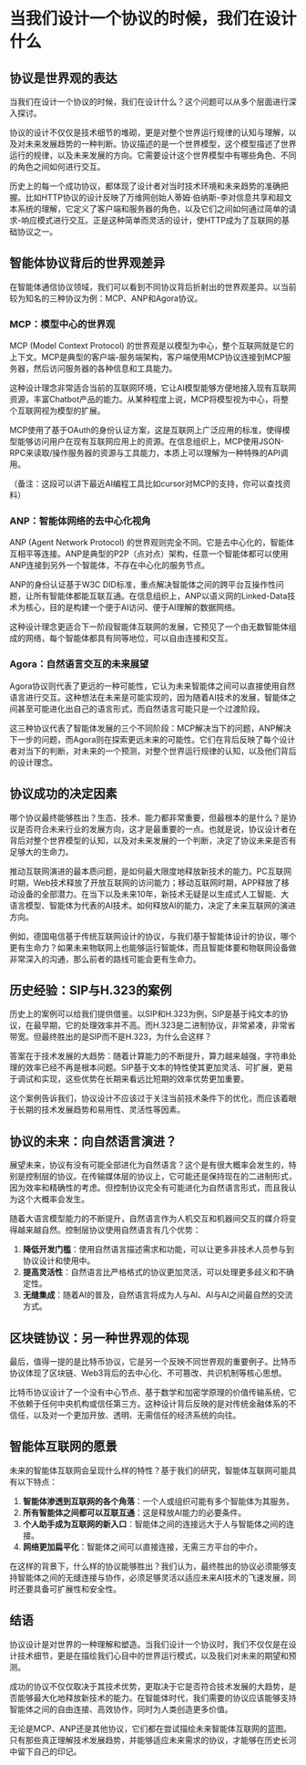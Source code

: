 # 当我们设计一个协议的时候，我们在设计什么

## 协议是世界观的表达

当我们在设计一个协议的时候，我们在设计什么？这个问题可以从多个层面进行深入探讨。

协议的设计不仅仅是技术细节的堆砌，更是对整个世界运行规律的认知与理解，以及对未来发展趋势的一种判断。协议描述的是一个世界模型，这个模型描述了世界运行的规律，以及未来发展的方向。它需要设计这个世界模型中有哪些角色、不同的角色之间如何进行交互。

历史上的每一个成功协议，都体现了设计者对当时技术环境和未来趋势的准确把握。比如HTTP协议的设计反映了万维网创始人蒂姆·伯纳斯-李对信息共享和超文本系统的理解，它定义了客户端和服务器的角色，以及它们之间如何通过简单的请求-响应模式进行交互。正是这种简单而灵活的设计，使HTTP成为了互联网的基础协议之一。

## 智能体协议背后的世界观差异

在智能体通信协议领域，我们可以看到不同协议背后折射出的世界观差异。以当前较为知名的三种协议为例：MCP、ANP和Agora协议。

### MCP：模型中心的世界观

MCP (Model Context Protocol) 的世界观是以模型为中心，整个互联网就是它的上下文。MCP是典型的客户端-服务端架构，客户端使用MCP协议连接到MCP服务器，然后访问服务器的各种信息和工具能力。

这种设计理念非常适合当前的互联网环境，它让AI模型能够方便地接入现有互联网资源，丰富Chatbot产品的能力。从某种程度上说，MCP将模型视为中心，将整个互联网视为模型的扩展。

MCP使用了基于OAuth的身份认证方案，这是互联网上广泛应用的标准，使得模型能够访问用户在现有互联网应用上的资源。在信息组织上，MCP使用JSON-RPC来读取/操作服务器的资源与工具能力，本质上可以理解为一种特殊的API调用。

（备注：这段可以讲下最近AI编程工具比如cursor对MCP的支持，你可以查找资料）

### ANP：智能体网络的去中心化视角

ANP (Agent Network Protocol) 的世界观则完全不同。它是去中心化的，智能体互相平等连接。ANP是典型的P2P（点对点）架构，任意一个智能体都可以使用ANP连接到另外一个智能体，不存在中心化的服务节点。

ANP的身份认证基于W3C DID标准，重点解决智能体之间的跨平台互操作性问题，让所有智能体都能互联互通。在信息组织上，ANP以语义网的Linked-Data技术为核心，目的是构建一个便于AI访问、便于AI理解的数据网络。

这种设计理念更适合下一阶段智能体互联网的发展，它预见了一个由无数智能体组成的网络，每个智能体都具有同等地位，可以自由连接和交互。

### Agora：自然语言交互的未来展望

Agora协议则代表了更远的一种可能性，它认为未来智能体之间可以直接使用自然语言进行交互。这种想法在未来是可能实现的，因为随着AI技术的发展，智能体之间甚至可能进化出自己的语言形式，而自然语言可能只是一个过渡阶段。

这三种协议代表了智能体发展的三个不同阶段：MCP解决当下的问题，ANP解决下一步的问题，而Agora则在探索更远未来的可能性。它们在背后反映了每个设计者对当下的判断，对未来的一个预测，对整个世界运行规律的认知，以及他们背后的设计理念。

## 协议成功的决定因素

哪个协议最终能够胜出？生态、技术、能力都非常重要，但最根本的是什么？是协议是否符合未来行业的发展方向，这才是最重要的一点。也就是说，协议设计者在背后对整个世界模型的认知，以及对未来发展的一个判断，决定了协议未来是否有足够大的生命力。

推动互联网演进的最本质问题，是如何最大限度地释放新技术的能力。PC互联网时期，Web技术释放了开放互联网的访问能力；移动互联网时期，APP释放了移动设备的全部潜力。在当下以及未来10年，新技术无疑是以生成式人工智能、大语言模型、智能体为代表的AI技术。如何释放AI的能力，决定了未来互联网的演进方向。

例如，德国电信基于传统互联网设计的协议，与我们基于智能体设计的协议，哪个更有生命力？如果未来物联网上也能够运行智能体，而且智能体要和物联网设备做非常深入的沟通，那么前者的路线可能会更有生命力。

## 历史经验：SIP与H.323的案例

历史上的案例可以给我们提供借鉴。以SIP和H.323为例，SIP是基于纯文本的协议，在最早期，它的处理效率并不高。而H.323是二进制协议，非常紧凑，非常省带宽。但最终胜出的是SIP而不是H.323，为什么会这样？

答案在于技术发展的大趋势：随着计算能力的不断提升，算力越来越强，字符串处理的效率已经不再是根本问题。SIP基于文本的特性使其更加灵活、可扩展，更易于调试和实现，这些优势在长期来看远比短期的效率优势更加重要。

这个案例告诉我们，协议设计不应该过于关注当前技术条件下的优化，而应该着眼于长期的技术发展趋势和易用性、灵活性等因素。

## 协议的未来：向自然语言演进？

展望未来，协议有没有可能全部进化为自然语言？这个是有很大概率会发生的，特别是控制层的协议。在传输媒体层的协议上，它可能还是保持现在的二进制形式，因为效率和精确性的考虑。但控制协议完全有可能进化为自然语言形式，而且我认为这个大概率会发生。

随着大语言模型能力的不断提升，自然语言作为人机交互和机器间交互的媒介将变得越来越自然。控制层协议使用自然语言有几个优势：

1. **降低开发门槛**：使用自然语言描述需求和功能，可以让更多非技术人员参与到协议设计和使用中。
2. **提高灵活性**：自然语言比严格格式的协议更加灵活，可以处理更多歧义和不确定性。
3. **无缝集成**：随着AI的普及，自然语言将成为人与AI、AI与AI之间最自然的交流方式。

## 区块链协议：另一种世界观的体现

最后，值得一提的是比特币协议，它是另一个反映不同世界观的重要例子。比特币协议体现了区块链、Web3背后的去中心化、不可篡改、共识机制等核心思想。

比特币协议设计了一个没有中心节点、基于数学和加密学原理的价值传输系统，它不依赖于任何中央机构或信任第三方。这种设计背后反映的是对传统金融体系的不信任，以及对一个更加开放、透明、无需信任的经济系统的向往。

## 智能体互联网的愿景

未来的智能体互联网会呈现什么样的特性？基于我们的研究，智能体互联网可能具有以下特点：

1. **智能体渗透到互联网的各个角落**：一个人或组织可能有多个智能体为其服务。
2. **所有智能体之间都可以互联互通**：这是释放AI能力的必要条件。
3. **个人助手成为互联网的新入口**：智能体之间的连接远大于人与智能体之间的连接。
4. **网络更加扁平化**：智能体之间可以直接连接，无需三方平台的中介。

在这样的背景下，什么样的协议能够胜出？我们认为，最终胜出的协议必须能够支持智能体之间的无缝连接与协作，必须足够灵活以适应未来AI技术的飞速发展，同时还要具备可扩展性和安全性。

## 结语

协议设计是对世界的一种理解和塑造。当我们设计一个协议时，我们不仅仅是在设计技术细节，更是在描绘我们心目中的世界运行模式，以及我们对未来的期望和预测。

成功的协议不仅仅取决于其技术优势，更取决于它是否符合技术发展的大趋势，是否能够最大化地释放新技术的能力。在智能体时代，我们需要的协议应该能够支持智能体之间的自由连接、高效协作，同时为人类创造更多价值。

无论是MCP、ANP还是其他协议，它们都在尝试描绘未来智能体互联网的蓝图。只有那些真正理解技术发展趋势，并能够适应未来需求的协议，才能够在历史长河中留下自己的印记。